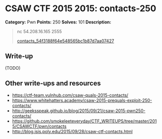 # CSAW CTF 2015 2015: contacts-250

**Category:** Pwn
**Points:** 250
**Solves:** 101
**Description:**

> nc 54.208.16.165 2555
>
> [contacts_54f3188f64e548565bc1b87d7aa07427](contacts_54f3188f64e548565bc1b87d7aa07427)


## Write-up

(TODO)

## Other write-ups and resources

* <https://ctf-team.vulnhub.com/csaw-quals-2015-contacts/>
* <https://www.whitehatters.academy/csaw-2015-prequals-exploit-250-contacts/>
* <http://geeksspeak.github.io/blog/2015/09/21/csaw-2015-pwn250-contacts/>
* <https://github.com/smokeleeteveryday/CTF_WRITEUPS/tree/master/2015/CSAWCTF/pwn/contacts>
* <http://blog.isis.poly.edu/2015/09/28/csaw-ctf-contacts.html>
